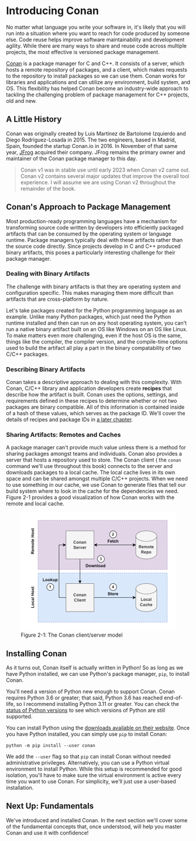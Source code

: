 # Introducing Conan

No matter what language you write your software in, it's likely that you will
run into a situation where you want to reach for code produced by someone else.
Code reuse helps improve software maintainability and development agility. While
there are many ways to share and reuse code across multiple projects, the most
effective is versioned package management.

[Conan](https://conan.io) is a package manager for C and C++. It consists of a
server, which hosts a remote repository of packages, and a client, which makes
requests to the repository to install packages so we can use them. Conan works
for libraries and applications and can utilize any environment, build system,
and OS. This flexibility has helped Conan become an industry-wide approach to
tackling the challenging problem of package management for C++ projects, old and
new.

## A Little History

Conan was originally created by Luis Martínez de Bartolomé Izquierdo and Diego
Rodríguez-Losada in 2015. The two engineers, based in Madrid, Spain, founded the
startup Conan.io in 2016. In November of that same year,
[JFrog](https://jfrog.com/) acquired their company. JFrog remains the primary
owner and maintainer of the Conan package manager to this day.

> Conan v1 was in stable use until early 2023 when Conan v2 came out. Conan v2
> contains several major updates that improve the overall tool experience. I
> will assume we are using Conan v2 throughout the remainder of the book.

## Conan's Approach to Package Management

Most production-ready programming languages have a mechanism for transforming
source code written by developers into efficiently packaged artifacts that can
be consumed by the operating system or language runtime. Package managers
typically deal with these artifacts rather than the source code directly. Since
projects develop in C and C++ produced binary artifacts, this poses a
particularly interesting challenge for their package manager.

### Dealing with Binary Artifacts

The challenge with binary artifacts is that they are operating system and
configuration specific. This makes managing them more difficult than artifacts
that are cross-platform by nature.

Let's take packages created for the Python programming language as an example.
Unlike many Python packages, which just need the Python runtime installed and
then can run on any host operating system, you can't run a native binary
artifact built on an OS like Windows on an OS like Linux. To make matters even
more challenging, even if the host OS is the same, things like the compiler, the
compiler version, and the compile-time options used to build the artifact all
play a part in the binary compatability of two C/C++ packages.

### Describing Binary Artifacts

Conan takes a descriptive approach to dealing with this complexity. With Conan,
C/C++ library and application developers create **recipes** that describe how
the artifact is built. Conan uses the options, settings, and requirements
defined in these recipes to determine whether or not two packages are binary
compatible. All of this information is contained inside of a hash of these
values, which serves as the package ID. We'll cover the details of recipes and
package IDs in [a later chapter](TODO).

### Sharing Artifacts: Remotes and Caches

A package manager can't provide much value unless there is a method for sharing
packages amongst teams and individuals. Conan also provides a server that hosts
a repository used to store. The Conan client ( the `conan` command we'll use
throughout this book) connects to the server and downloads packages to a local
cache. The local cache lives in its own space and can be shared amongst multiple
C/C++ projects. When we need to use something in our cache, we use Conan to
generate files that tell our build system where to look in the cache for the
dependencies we need. Figure 2-1 provides a good visualization of how Conan
works with the remote and local cache.

<figure>
    <img src="./images/conan-client-server.png" alt="The Conan client/server model" />
    <figcaption>Figure 2-1: The Conan client/server model</figcaption>
</figure>

## Installing Conan

As it turns out, Conan itself is actually written in Python! So as long as we
have Python installed, we can use Python's package manager, `pip`, to install
Conan.

You'll need a version of Python new enough to support Conan. Conan requires
Python 3.6 or greater; that said, Python 3.6 has reached end-of-life, so I
recommend installing Python 3.11 or greater. You can check the
[status of Python versions](https://devguide.python.org/versions/) to see which
versions of Python are still supported.

You can install Python using the
[downloads available on their website](https://www.python.org/downloads/). Once
you have Python installed, you can simply use `pip` to install Conan:

```text
python -m pip install --user conan
```

We add the `--user` flag so that `pip` can install Conan without needed
administrative privileges. Alternatively, you can use a Python virtual
environment to install Python. While this setup is recommended for good
isolation, you'll have to make sure the virtual environment is active every time
you want to use Conan. For simplicity, we'll just use a user-based installation.

## Next Up: Fundamentals

We've introduced and installed Conan. In the next section we'll cover some of
the fundamental concepts that, once understood, will help you master Conan and
use it with confidence!
